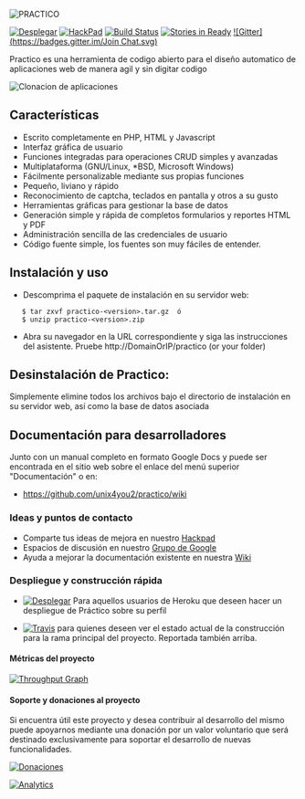 ![PRACTICO](https://raw.githubusercontent.com/unix4you2/practico/master/dev_web/img/LogoHorizontal.png)

[![Desplegar](https://raw.githubusercontent.com/unix4you2/practico/master/dev_web/img/heroku.png)](https://heroku.com/deploy?template=https://github.com/unix4you2/practico/tree/master)    [![HackPad](https://raw.githubusercontent.com/unix4you2/practico/master/dev_web/img/hackpad.png)](https://practico.hackpad.com/)  [![Build Status](https://travis-ci.org/unix4you2/practico.svg?branch=master)](https://travis-ci.org/unix4you2/practico)
[![Stories in Ready](https://badge.waffle.io/unix4you2/practico.png?label=ready&title=Ready)](https://waffle.io/unix4you2/practico)
[![Gitter](https://badges.gitter.im/Join Chat.svg)](https://gitter.im/unix4you2/practico?utm_source=badge&utm_medium=badge&utm_campaign=pr-badge&utm_content=badge)

Practico es una herramienta de codigo abierto para el diseño automatico de aplicaciones web de manera agil y sin digitar codigo

![Clonacion de aplicaciones](https://raw.githubusercontent.com/unix4you2/practico/master/dev_web/img/slide1.png)

## Características

 - Escrito completamente en PHP, HTML y Javascript
 - Interfaz gráfica de usuario
 - Funciones integradas para operaciones CRUD simples y avanzadas
 - Multiplataforma (GNU/Linux, *BSD, Microsoft Windows)
 - Fácilmente personalizable mediante sus propias funciones
 - Pequeño, liviano y rápido
 - Reconocimiento de captcha, teclados en pantalla y otros a su gusto
 - Herramientas gráficas para gestionar la base de datos
 - Generación simple y rápida de completos formularios y reportes HTML y PDF
 - Administración sencilla de las credenciales de usuario
 - Código fuente simple, los fuentes son muy fáciles de entender.

## Instalación y uso

 * Descomprima el paquete de instalación en su servidor web:
```
   $ tar zxvf practico-<version>.tar.gz  ó
   $ unzip practico-<version>.zip
```
 * Abra su navegador en la URL correspondiente y siga las instrucciones
   del asistente.  Pruebe  http://DomainOrIP/practico (or your folder)

## Desinstalación de Practico:

  Simplemente elimine todos los archivos bajo el directorio de
  instalación en su servidor web, así como la base de datos asociada

## Documentación para desarrolladores
Junto con un manual completo en formato Google Docs y puede ser encontrada en el sitio web sobre el enlace del menú superior "Documentación" o en:

 * https://github.com/unix4you2/practico/wiki

### Ideas y puntos de contacto

 * Comparte tus ideas de mejora en nuestro [Hackpad](https://practico.hackpad.com/)
 * Espacios de discusión en nuestro [Grupo de Google](https://groups.google.com/forum/#!forum/practicodev)
 * Ayuda a mejorar la documentación existente en nuestra [Wiki](https://github.com/unix4you2/practico/wiki)

### Despliegue y construcción rápida

 * [![Desplegar](https://raw.githubusercontent.com/unix4you2/practico/master/dev_web/img/heroku.png)](https://heroku.com/deploy?template=https://github.com/unix4you2/practico/tree/master) Para aquellos usuarios de Heroku que deseen hacer un despliegue de Práctico sobre su perfil

 * [![Travis](https://raw.githubusercontent.com/unix4you2/practico/master/dev_web/img/travis.png)](https://travis-ci.org/unix4you2/practico) para quienes deseen ver el estado actual de la construcción para la rama principal del proyecto.  Reportada también arriba.

#### Métricas del proyecto

[![Throughput Graph](https://graphs.waffle.io/unix4you2/practico/throughput.svg)](https://waffle.io/unix4you2/practico/metrics)

#### Soporte y donaciones al proyecto

Si encuentra útil este proyecto y desea contribuir al desarrollo del mismo puede apoyarnos mediante una donación por un valor voluntario que será destinado exclusivamente para soportar el desarrollo de nuevas funcionalidades.

[![Donaciones](https://raw.githubusercontent.com/unix4you2/practico/master/dev_web/img/paypal.png)](https://www.paypal.com/cgi-bin/webscr?item_name=Donacion+para+desarrollo+de+funcionalidades+de+Pr%E1ctico&cmd=_donations&business=unix4you2%40gmail.com)




[![Analytics](https://ga-beacon.appspot.com/UA-847800-9/ArbolFuentes/README?pixel)](https://github.com/igrigorik/ga-beacon)
